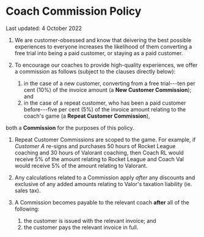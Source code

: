 # Coach Commission Policy

Last updated: 4 October 2022

1. We are customer-obsessed and know that deivering the best possible experiences to everyone increases the likelihood of them converting a free trial into being a paid customer, or staying as a paid customer.

1. To encourage our coaches to provide high-quality experiences, we offer a commission as follows (subject to the clauses directly below):

   1. in the case of a new customer, converting from a free trial---ten per cent (10%) of the invoice amount (a **New Customer Commission**); and
   1. in the case of a repeat customer, who has been a paid customer before---five per cent (5%) of the invoice amount relating to the coach's game (a **Repeat Customer Commission**),

both a **Commission** for the purposes of this policy.

1. Repeat Customer Commissions are scoped to the game. For example, if _Customer A_ re-signs and purchases 50 hours of Rocket League coaching and 30 hours of Valorant coaching, then Coach RL would receive 5% of the amount relating to Rocket League and Coach Val would receive 5% of the amount relating to Valorant.

1. Any calculations related to a Commission apply _after_ any discounts and exclusive of any added amounts relating to Valor's taxation liability (ie. sales tax).

1. A Commission becomes payable to the relevant coach **after** all of the following:
   1. the customer is issued with the relevant invoice; and
   1. the customer pays the relevant invoice in full.
